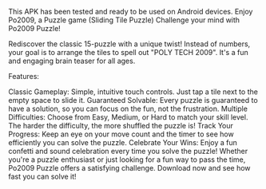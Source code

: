 This APK has been tested and ready to be used on Android devices.
Enjoy Po2009, a Puzzle game (Sliding Tile Puzzle)
Challenge your mind with Po2009 Puzzle!

Rediscover the classic 15-puzzle with a unique twist! Instead of numbers, your goal is to arrange the tiles to spell out "POLY TECH 2009". It's a fun and engaging brain teaser for all ages.

Features:

Classic Gameplay: Simple, intuitive touch controls. Just tap a tile next to the empty space to slide it.
Guaranteed Solvable: Every puzzle is guaranteed to have a solution, so you can focus on the fun, not the frustration.
Multiple Difficulties: Choose from Easy, Medium, or Hard to match your skill level. The harder the difficulty, the more shuffled the puzzle is!
Track Your Progress: Keep an eye on your move count and the timer to see how efficiently you can solve the puzzle.
Celebrate Your Wins: Enjoy a fun confetti and sound celebration every time you solve the puzzle!
Whether you're a puzzle enthusiast or just looking for a fun way to pass the time, Po2009 Puzzle offers a satisfying challenge. Download now and see how fast you can solve it!

